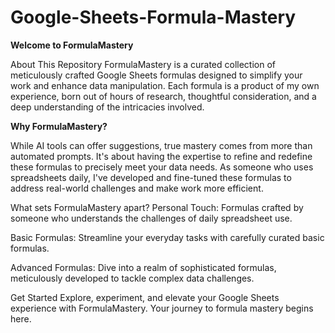 # Google-Sheets-Formula-Mastery
**Welcome to FormulaMastery**

About This Repository
FormulaMastery is a curated collection of meticulously crafted Google Sheets formulas designed to simplify your work and enhance data manipulation. Each formula is a product of my own experience, born out of hours of research, thoughtful consideration, and a deep understanding of the intricacies involved.

**Why FormulaMastery?**

While AI tools can offer suggestions, true mastery comes from more than automated prompts. It's about having the expertise to refine and redefine these formulas to precisely meet your data needs. As someone who uses spreadsheets daily, I've developed and fine-tuned these formulas to address real-world challenges and make work more efficient.

What sets FormulaMastery apart?
Personal Touch: Formulas crafted by someone who understands the challenges of daily spreadsheet use.

Basic Formulas: Streamline your everyday tasks with carefully curated basic formulas.

Advanced Formulas: Dive into a realm of sophisticated formulas, meticulously developed to tackle complex data challenges.

Get Started
Explore, experiment, and elevate your Google Sheets experience with FormulaMastery. Your journey to formula mastery begins here.
